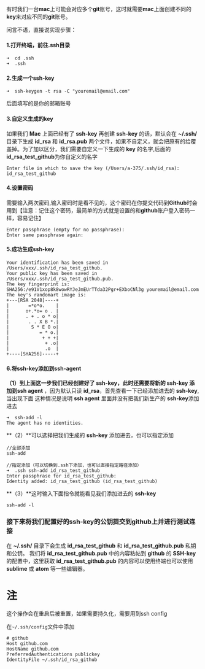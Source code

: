 有时我们一台**mac**上可能会对应多个**git**账号，这时就需要**mac**上面创建不同的**key**来对应不同的**git**账号。

闲言不语，直接说实现步骤：

#### 1.打开终端，前往.ssh目录

```
➜  cd .ssh
➜  .ssh 
```

#### 2.生成一个ssh-key

```
➜  ssh-keygen -t rsa -C "youremail@email.com"
```

后面填写的是你的邮箱账号

#### 3.自定义生成的key

如果我们 **Mac** 上面已经有了 **ssh-key** 再创建 **ssh-key** 的话，默认会在 **~/.ssh/** 目录下生成 **id_rsa** 和 **id_rsa.pub** 两个文件，如果不自定义，就会把原有的给覆盖掉。为了加以区分，我们需要自定义一下生成的 **key** 的名字,后面的**id_rsa_test_github**为你自定义的名字

```
Enter file in which to save the key (/Users/a-375/.ssh/id_rsa): id_rsa_test_github
```

#### 4.设置密码

需要输入两次密码,输入密码时是看不见的，这个密码在你提交代码到**Github**时会用到【注意：记住这个密码，最简单的方式就是设置的和**github**账户登入密码一样，容易记住】

```
Enter passphrase (empty for no passphrase): 
Enter same passphrase again: 
```

#### 5.成功生成ssh-key

```
Your identification has been saved in /Users/xxx/.ssh/id_rsa_test_github.
Your public key has been saved in /Users/xxx/.ssh/id_rsa_test_github.pub.
The key fingerprint is:
SHA256:/e91V1xop8k8wowRYJeJmEUrTTda32Pgr+EXboCNl3g youremail@email.com
The key's randomart image is:
+---[RSA 2048]----+
|       =*o*o.    |
|      o+.*o= o . |
|      . + . o * o|
|       . . X B *.|
|        S * E O o|
|           = * o.|
|            + + +|
|             + .o|
|             .o  |
+----[SHA256]-----+
```

#### 6.将ssh-key添加到ssh-agent

**（1）**到上面这一步我们已经创建好了 **ssh-key**，此时还需要将新的 **ssh-key** 添加到**ssh agent** ，因为默认只读  **id_rsa**，首先查看一下已经添加进去的 **ssh-key**,当出现下面 这种情况是说明 **ssh agent** 里面并没有把我们新生产的 **ssh-key**添加进去

```
➜  ssh-add -l
The agent has no identities.
```

**（2）**可以选择把我们生成的 **ssh-key** 添加进去，也可以指定添加

```
//全部添加
ssh-add  

//指定添加（可以切换到.ssh下添加，也可以直接指定路径添加）
➜  .ssh ssh-add id_rsa_test_github                   
Enter passphrase for id_rsa_test_github: 
Identity added: id_rsa_test_github (id_rsa_test_github)
```

**（3）**这时输入下面指令就能看见我们添加进去的 **ssh-key**

```
ssh-add -l
```

### 接下来将我们配置好的ssh-key的公钥提交到github上并进行测试连接

在 **~/.ssh/** 目录下会生成 **id_rsa_test_github** 和 **id_rsa_test_github.pub** 私钥和公钥。 我们将 **id_rsa_test_github.pub** 中的内容粘帖到 **github** 的 **SSH-key** 的配置中，这里获取 **id_rsa_test_github.pub** 的内容可以使用终端也可以使用 **sublime** 或 **atom** 等一些编辑器。

# 注

这个操作会在重启后被重置，如果需要持久化，需要用到ssh config

在`~/.ssh/config`文件中添加

```
# github
Host github.com
HostName github.com
PreferredAuthentications publickey
IdentityFile ~/.ssh/id_rsa_github
```

